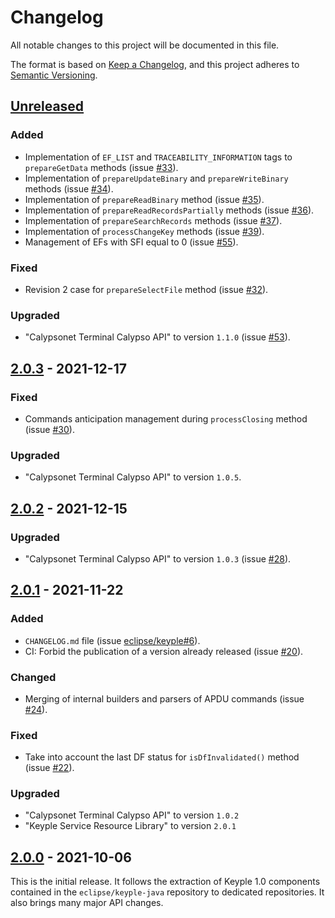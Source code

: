 # Changelog
All notable changes to this project will be documented in this file.

The format is based on [Keep a Changelog](https://keepachangelog.com/en/1.0.0/),
and this project adheres to [Semantic Versioning](https://semver.org/spec/v2.0.0.html).

## [Unreleased]
### Added
- Implementation of `EF_LIST` and `TRACEABILITY_INFORMATION` tags to `prepareGetData` methods (issue [#33]).
- Implementation of `prepareUpdateBinary` and `prepareWriteBinary` methods (issue [#34]).
- Implementation of `prepareReadBinary` method (issue [#35]).
- Implementation of `prepareReadRecordsPartially` methods (issue [#36]).
- Implementation of `prepareSearchRecords` methods (issue [#37]).
- Implementation of `processChangeKey` methods (issue [#39]).
- Management of EFs with SFI equal to 0 (issue [#55]).
### Fixed
- Revision 2 case for `prepareSelectFile` method (issue [#32]).
### Upgraded
- "Calypsonet Terminal Calypso API" to version `1.1.0` (issue [#53]).

## [2.0.3] - 2021-12-17
### Fixed
- Commands anticipation management during `processClosing` method (issue [#30]).
### Upgraded
- "Calypsonet Terminal Calypso API" to version `1.0.5`.

## [2.0.2] - 2021-12-15
### Upgraded
- "Calypsonet Terminal Calypso API" to version `1.0.3` (issue [#28]).

## [2.0.1] - 2021-11-22
### Added
- `CHANGELOG.md` file (issue [eclipse/keyple#6]).
- CI: Forbid the publication of a version already released (issue [#20]).
### Changed
- Merging of internal builders and parsers of APDU commands (issue [#24]).
### Fixed
- Take into account the last DF status for `isDfInvalidated()` method (issue [#22]).
### Upgraded
- "Calypsonet Terminal Calypso API" to version `1.0.2`
- "Keyple Service Resource Library" to version `2.0.1`

## [2.0.0] - 2021-10-06
This is the initial release.
It follows the extraction of Keyple 1.0 components contained in the `eclipse/keyple-java` repository to dedicated repositories.
It also brings many major API changes.

[unreleased]: https://github.com/eclipse/keyple-card-calypso-java-lib/compare/2.0.3...HEAD
[2.0.3]: https://github.com/eclipse/keyple-card-calypso-java-lib/compare/2.0.2...2.0.3
[2.0.2]: https://github.com/eclipse/keyple-card-calypso-java-lib/compare/2.0.1...2.0.2
[2.0.1]: https://github.com/eclipse/keyple-card-calypso-java-lib/compare/2.0.0...2.0.1
[2.0.0]: https://github.com/eclipse/keyple-card-calypso-java-lib/releases/tag/2.0.0

[#55]: https://github.com/eclipse/keyple-card-calypso-java-lib/issues/55
[#53]: https://github.com/eclipse/keyple-card-calypso-java-lib/issues/53
[#39]: https://github.com/eclipse/keyple-card-calypso-java-lib/issues/39
[#37]: https://github.com/eclipse/keyple-card-calypso-java-lib/issues/37
[#36]: https://github.com/eclipse/keyple-card-calypso-java-lib/issues/36
[#35]: https://github.com/eclipse/keyple-card-calypso-java-lib/issues/35
[#34]: https://github.com/eclipse/keyple-card-calypso-java-lib/issues/34
[#33]: https://github.com/eclipse/keyple-card-calypso-java-lib/issues/33
[#32]: https://github.com/eclipse/keyple-card-calypso-java-lib/issues/32
[#30]: https://github.com/eclipse/keyple-card-calypso-java-lib/issues/30
[#28]: https://github.com/eclipse/keyple-card-calypso-java-lib/issues/28
[#24]: https://github.com/eclipse/keyple-card-calypso-java-lib/issues/24
[#22]: https://github.com/eclipse/keyple-card-calypso-java-lib/issues/22
[#20]: https://github.com/eclipse/keyple-card-calypso-java-lib/issues/20

[eclipse/keyple#6]: https://github.com/eclipse/keyple/issues/6
